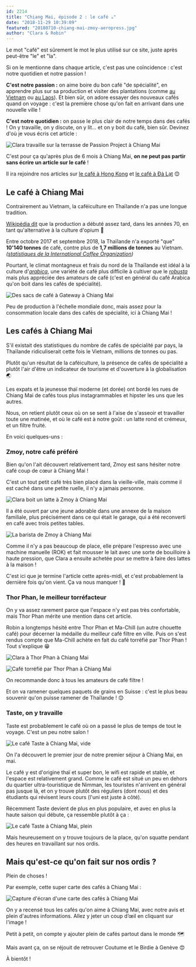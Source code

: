 ```yaml
---
id: 2214
title: "Chiang Mai, épisode 2 : le café ☕"
date: "2018-11-29 10:39:09"
featured: "20180710-chiang-mai-zmoy-aeropress.jpg"
author: "Clara & Robin"
---
```


Le mot "café" est sûrement le mot le plus utilisé sur ce site, juste après
peut-être "le" et "la".

Si on le mentionne dans chaque article, c'est pas une coïncidence : c'est notre
quotidien et notre passion !

**C'est notre passion :** on aime boire du bon café "de spécialité", en
apprendre plus sur sa production et visiter des plantations (comme
[au Vietnam](https://eaudepoisson.com/2017/11/09/tellement-de-cafe-quon-en-tremble-encore/)
ou
[au Laos](https://eaudepoisson.com/2018/03/15/balade-sur-le-plateau-des-bolovens/)).
Et bien sûr, on adore essayer des nouveaux cafés quand on voyage : c'est la
première chose qu'on fait en arrivant dans une nouvelle ville !

**C'est notre quotidien :** on passe le plus clair de notre temps dans des cafés
! On y travaille, on y discute, on y lit... et on y boit du café, bien sûr.
Devinez d'où je vous écris cet article :

![Clara travaille sur la terrasse de Passion Project à Chiang Mai](20181129-chiang-mai-passion-project.jpg "Notre café de ce matin à Passion Project")

C'est pour ça qu'après plus de 6 mois à Chiang Mai, **on ne peut pas partir sans
écrire un article sur le café** !

Il ira rejoindre nos articles sur
[le café à Hong Kong](https://eaudepoisson.com/2018/08/29/hong-kong-nos-6-cafes-coup-de-coeur/)
et
[le café à Đà Lạt](https://eaudepoisson.com/2017/11/09/tellement-de-cafe-quon-en-tremble-encore/)
😊

## Le café à Chiang Mai

Contrairement au Vietnam, la caféiculture en Thaïlande n'a pas une longue
tradition.

[Wikipédia dit](https://fr.wikipedia.org/wiki/Caf%C3%A9iculture_en_Tha%C3%AFlande)
que la production a débuté assez tard, dans les années 70, en tant
qu'alternative à la culture d'opium 👏

Entre octobre 2017 et septembre 2018, la Thaïlande n'a exporté "que" **10'140
tonnes** de café, contre plus de **1,7 millions de tonnes** au Vietnam.
_([statistiques de la International Coffee Organization](http://www.ico.org/prices/m1-exports.pdf))_

Pourtant, le climat montagneux et frais du nord de la Thaïlande est idéal à la
culture d'[_arabica_](https://fr.wikipedia.org/wiki/Coffea_arabica), une variété
de café plus difficile à cultiver que le
[_robusta_](https://fr.wikipedia.org/wiki/Coffea_canephora) mais plus appréciée
des amateurs de café (c'est en général du café Arabica qu'on boit dans les cafés
de spécialité).

![Des sacs de café à Gateway à Chiang Mai](20180902-chiang-mai-gateway-sacs-cafe.jpg "Du café thaï")

Peu de production à l'échelle mondiale donc, mais assez pour la consommation
locale dans des cafés de spécialité, ici à Chiang Mai !

## Les cafés à Chiang Mai

S'il existait des statistiques du nombre de cafés de spécialité par pays, la
Thaïlande ridiculiserait cette fois le Vietnam, millions de tonnes ou pas.

Plutôt qu'un résultat de la caféiculture, la présence de cafés de spécialité a
plutôt l'air d'être un indicateur de tourisme et d'ouverture à la globalisation
🌏

Les expats et la jeunesse thaï moderne (et dorée) ont bordé les rues de Chiang
Mai de cafés tous plus instagrammables et hipster les uns que les autres.

Nous, on retient plutôt ceux où on se sent à l'aise de s'asseoir et travailler
toute une matinée, et où le café est à notre goût : un latte rond et crémeux, et
un filtre fruité.

En voici quelques-uns :

### Zmoy, notre café préféré

Bien qu'on l'ait découvert relativement tard, Zmoy est sans hésiter notre café
coup de cœur à Chiang Mai !

C'est un tout petit café très bien placé dans la vieille-ville, mais comme il
est caché dans une petite ruelle, il n'y a jamais personne.

![Clara boit un latte à Zmoy à Chiang Mai](20180710-chiang-mai-zmoy-clara.jpg)

Il a été ouvert par une jeune adorable dans une annexe de la maison familiale,
plus précisément dans ce qui était le garage, qui a été reconverti en café avec
trois petites tables.

![La barista de Zmoy à Chiang Mai](20180710-chiang-mai-zmoy-fille.jpg)

Comme il n'y a pas beaucoup de place, elle prépare l'espresso avec une machine
manuelle (ROK) et fait mousser le lait avec une sorte de bouilloire à haute
pression, que Clara a ensuite achetée pour se mettre à faire des lattes à la
maison !

C'est ici que je termine l'article cette après-midi, et c'est probablement la
dernière fois qu'on vient. Ça va nous manquer ! 💓

### Thor Phan, le meilleur torréfacteur

On y va assez rarement parce que l'espace n'y est pas très confortable, mais
Thor Phan mérite une mention dans cet article.

Robin a longtemps hésité entre Thor Phan et Ma-Chill (un autre chouette café)
pour décerner la médaille du meilleur café filtre en ville. Puis on s'est rendus
compte que Ma-Chill achète en fait du café torréfié par Thor Phan ! Tout
s'explique 😁

![Clara à Thor Phan à Chiang Mai](20180712-chiang-mai-thor-phan.jpg)

![Café torréfié par Thor Phan à Chiang Mai](20180712-chiang-mai-thor-phan-cafe.jpg)

On recommande donc à tous les amateurs de café filtre !

Et on va ramener quelques paquets de grains en Suisse : c'est le plus beau
souvenir qu'on puisse ramener de Thaïlande ! 😊

### Taste, on y travaille

Taste est probablement le café où on a passé le plus de temps de tout le voyage.
C'est un peu notre salon !

![Le café Taste à Chiang Mai, vide](20180514-chiang-mai-taste-vide.jpg "Mai")

On l'a découvert le premier jour de notre premier séjour à Chiang Mai, en mai.

Le café y est d'origine thaï et super bon, le wifi est rapide et stable, et
l'espace est relativement grand. Comme le café est situé un peu en dehors du
quartier ultra-touristique de Nimman, les touristes n'arrivent en général pas
jusque là, et on y trouve plutôt des réguliers (dont nous) et des étudiants qui
révisent leurs cours (l'uni est juste à côté).

Récemment Taste devient de plus en plus populaire, et avec en plus la haute
saison qui débute, ça ressemble plutôt à ça :

![Le café Taste à Chiang Mai, plein](20180727-chiang-mai-taste-plein.jpg "Juillet")

Mais heureusement on y trouve toujours de la place, qu'on squatte pendant des
heures en travaillant sur nos ordis.

## Mais qu'est-ce qu'on fait sur nos ordis ?

Plein de choses !

Par exemple, cette super carte des cafés à Chiang Mai :

![Capture d'écran d'une carte des cafés à Chiang Mai](20181129-chiang-mai-carte-cafes.png)

On y a recensé tous les cafés qu'on aime à Chiang Mai, avec notre avis et plein
d'autres informations. Allez y jeter un coup d’œil en cliquant sur l'image !

Petit à petit, on compte y ajouter plein de cafés partout dans le monde 🗺

Mais avant ça, on se réjouit de retrouver Coutume et le Birdie à Genève 😍

À bientôt !
